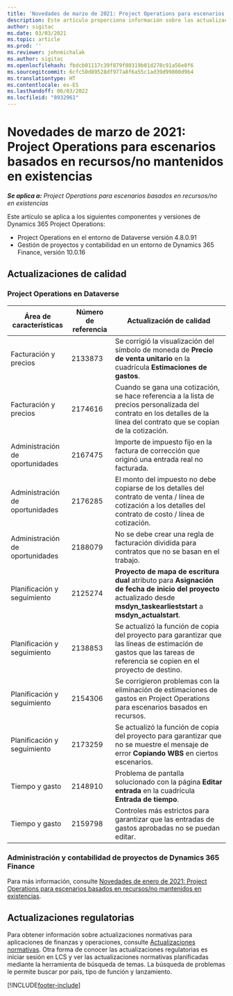 ```yaml
---
title: 'Novedades de marzo de 2021: Project Operations para escenarios basados en recursos/no mantenidos en existencias'
description: Este artículo proporciona información sobre las actualizaciones de calidad disponibles en la versión de marzo de 2021 de la implementación de Project Operations para escenarios basados en recursos/no mantenidos en existencias.
author: sigitac
ms.date: 03/03/2021
ms.topic: article
ms.prod: ''
ms.reviewer: johnmichalak
ms.author: sigitac
ms.openlocfilehash: fbdcb01117c39f879f80319b01d278c91a56e8f6
ms.sourcegitcommit: 6cfc50d89528df977a8f6a55c1ad39d99800d9b4
ms.translationtype: HT
ms.contentlocale: es-ES
ms.lasthandoff: 06/03/2022
ms.locfileid: "8932961"
---
```

# <a name="whats-new-march-2021---project-operations-for-resourcenon-stocked-based-scenarios"></a>Novedades de marzo de 2021: Project Operations para escenarios basados en recursos/no mantenidos en existencias

_**Se aplica a:** Project Operations para escenarios basados en recursos/no en existencias_

Este artículo se aplica a los siguientes componentes y versiones de Dynamics 365 Project Operations:

- Project Operations en el entorno de Dataverse versión 4.8.0.91 
- Gestión de proyectos y contabilidad en un entorno de Dynamics 365 Finance, versión 10.0.16 

## <a name="quality-updates"></a>Actualizaciones de calidad

### <a name="project-operations-on-dataverse"></a>Project Operations en Dataverse


| **Área de características** | **Número de referencia** | **Actualización de calidad** |
| --- | --- | --- |
| Facturación y precios | 2133873 | Se corrigió la visualización del símbolo de moneda de **Precio de venta unitario** en la cuadrícula **Estimaciones de gastos**. |
| Facturación y precios | 2174616 | Cuando se gana una cotización, se hace referencia a la lista de precios personalizada del contrato en los detalles de la línea del contrato que se copian de la cotización. |
| Administración de oportunidades | 2167475 | Importe de impuesto fijo en la factura de corrección que originó una entrada real no facturada. |
| Administración de oportunidades | 2176285 | El monto del impuesto no debe copiarse de los detalles del contrato de venta / línea de cotización a los detalles del contrato de costo / línea de cotización. |
| Administración de oportunidades | 2188079 | No se debe crear una regla de facturación dividida para contratos que no se basan en el trabajo. |
| Planificación y seguimiento | 2125274 | **Proyecto de mapa de escritura dual** atributo para **Asignación de fecha de inicio del proyecto** actualizado desde **msdyn\_taskearlieststart** a **msdyn\_actualstart**. |
| Planificación y seguimiento | 2138853 | Se actualizó la función de copia del proyecto para garantizar que las líneas de estimación de gastos que las tareas de referencia se copien en el proyecto de destino. |
| Planificación y seguimiento | 2154306 | Se corrigieron problemas con la eliminación de estimaciones de gastos en Project Operations para escenarios basados en recursos. |
| Planificación y seguimiento | 2173259 | Se actualizó la función de copia del proyecto para garantizar que no se muestre el mensaje de error **Copiando WBS** en ciertos escenarios. |
| Tiempo y gasto | 2148910 | Problema de pantalla solucionado con la página **Editar entrada** en la cuadrícula **Entrada de tiempo**. |
| Tiempo y gasto | 2159798 | Controles más estrictos para garantizar que las entradas de gastos aprobadas no se puedan editar. |

### <a name="project-management-and-accounting-on-dynamics-365-finance"></a>Administración y contabilidad de proyectos de Dynamics 365 Finance

Para más información, consulte [Novedades de enero de 2021: Project Operations para escenarios basados en recursos/no mantenidos en existencias](whats-new-jan-2021-resource-based.md).

## <a name="regulatory-updates"></a>Actualizaciones regulatorias

Para obtener información sobre actualizaciones normativas para aplicaciones de finanzas y operaciones, consulte [Actualizaciones normativas](/dynamics365/finance/localizations/regulatory-updates). Otra forma de conocer las actualizaciones regulatorias es iniciar sesión en LCS y ver las actualizaciones normativas planificadas mediante la herramienta de búsqueda de temas. La búsqueda de problemas le permite buscar por país, tipo de función y lanzamiento.


[!INCLUDE[footer-include](../includes/footer-banner.md)]